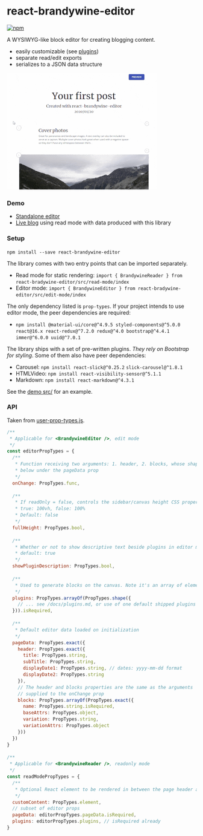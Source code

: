 # react-brandywine-editor

[![npm](https://img.shields.io/npm/v/react-brandywine-editor)](https://www.npmjs.com/package/react-brandywine-editor)

A WYSIWYG-like block editor for creating blogging content. 
- easily customizable (see [plugins](https://github.com/alec-ng/react-brandywine-editor/blob/master/docs/plugins.md))
- separate read/edit exports
- serializes to a JSON data structure

![react-brandywine-editor overview](https://github.com/alec-ng/react-brandywine-editor/blob/master/docs/features.gif?raw=true)

### Demo

* [Standalone editor](https://alec-ng.github.io/react-brandywine-editor/demo/dist/)
* [Live blog](https://alecng.ca/blog) using read mode with data produced with this library

### Setup

`npm install --save react-brandywine-editor`

The library comes with two entry points that can be imported separately.
* Read mode for static rendering: `import { BrandywineReader } from react-bradywine-editor/src/read-mode/index`
* Editor mode: `import { BrandywineEditor } from react-bradywine-editor/src/edit-mode/index`

The only dependency listed is `prop-types`. If your project intends to use editor mode, the peer dependencies are required:
* `npm install @material-ui/core@^4.9.5 styled-components@^5.0.0 react@16.x react-redux@^7.2.0 redux@^4.0 bootstrap@^4.4.1 immer@^6.0.0 uuid@^7.0.1`

The library ships with a set of pre-written plugins. _They rely on Bootstrap for styling_. Some of them also have peer dependencies:
  * Carousel: `npm install react-slick@^0.25.2` `slick-carousel@^1.8.1`
  * HTMLVideo: `npm install react-visibility-sensor@^5.1.1`
  * Markdown: `npm install react-markdown@^4.3.1`

See the [demo src/](https://github.com/alec-ng/react-brandywine-editor/blob/master/demo/src) for an example.

### API

Taken from [user-prop-types.js](src/user-prop-types.js).

```javascript
/**
 * Applicable for <BrandywineEditor />, edit mode
 */
const editorPropTypes = {
  /**
   * Function receiving two arguments: 1. header, 2. blocks, whose shape is described
   * below under the pageData prop
   */
  onChange: PropTypes.func,
  
  /**
   * If readOnly = false, controls the sidebar/canvas height CSS property. 
   * true: 100vh, false: 100%
   * Default: false
   */
  fullHeight: PropTypes.bool,
  
  /**
   * Whether or not to show descriptive text beside plugins in editor mode	
   * default: true
   */
  showPluginDescription: PropTypes.bool,
  
  /**
   * Used to generate blocks on the canvas. Note it's an array of element types, not elements
   */
  plugins: PropTypes.arrayOf(PropTypes.shape({
    // ... see /docs/plugins.md, or use of one default shipped plugins in /src/plugins/
  })).isRequired,
  
  /**
   * Default editor data loaded on initialization
   */
  pageData: PropTypes.exact({
    header: PropTypes.exact({
      title: PropTypes.string,
      subTitle: PropTypes.string,
      displayDate1: PropTypes.string, // dates: yyyy-mm-dd format
      displayDate2: PropTypes.string
    }),
    // The header and blocks properties are the same as the arguments 
    // supplied to the onChange prop
    blocks: PropTypes.arrayOf(PropTypes.exact({
      name: PropTypes.string.isRequired,
      baseAttrs: PropTypes.object,
      variation: PropTypes.string,
      variationAttrs: PropTypes.object
    }))
  })
}

/**
 * Applicable for <BrandywineReader />, readonly mode
 */
const readModePropTypes = {
  /**
   * Optional React element to be rendered in between the page header and the block content
   */
  customContent: PropTypes.element,
  // subset of editor props
  pageData: editorPropTypes.pageData.isRequired,
  plugins: editorPropTypes.plugins, // isRequired already
}
```
